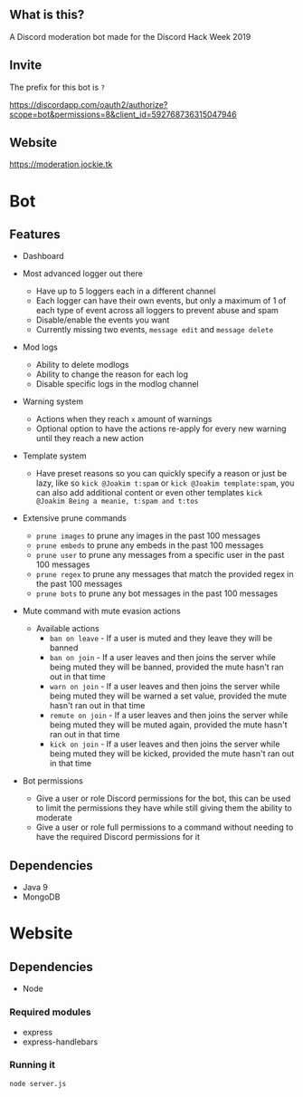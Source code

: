 ## What is this?
A Discord moderation bot made for the Discord Hack Week 2019

## Invite
The prefix for this bot is `?`

https://discordapp.com/oauth2/authorize?scope=bot&permissions=8&client_id=592768736315047946

## Website
https://moderation.jockie.tk

# Bot

## Features

* Dashboard

* Most advanced logger out there
  * Have up to 5 loggers each in a different channel
  * Each logger can have their own events, but only a maximum of 1 of each type of event across all loggers to prevent abuse and spam
  * Disable/enable the events you want
  * Currently missing two events, `message edit` and `message delete`

* Mod logs
  * Ability to delete modlogs
  * Ability to change the reason for each log
  * Disable specific logs in the modlog channel
  
* Warning system
  * Actions when they reach `x` amount of warnings
  * Optional option to have the actions re-apply for every new warning until they reach a new action

* Template system
  * Have preset reasons so you can quickly specify a reason or just be lazy, like so `kick @Joakim t:spam` or `kick @Joakim template:spam`, you can also add additional content or even other templates `kick @Joakim Being a meanie, t:spam and t:tos` 

* Extensive prune commands
  * `prune images` to prune any images in the past 100 messages
  * `prune embeds` to prune any embeds in the past 100 messages
  * `prune user` to prune any messages from a specific user in the past 100 messages
  * `prune regex` to prune any messages that match the provided regex in the past 100 messages
  * `prune bots` to prune any bot messages in the past 100 messages
  
* Mute command with mute evasion actions
  * Available actions
    * `ban on leave` - If a user is muted and they leave they will be banned
    * `ban on join` - If a user leaves and then joins the server while being muted they will be banned, provided the mute hasn't ran out in that time
    * `warn on join` - If a user leaves and then joins the server while being muted they will be warned a set value, provided the mute hasn't ran out in that time
    * `remute on join` - If a user leaves and then joins the server while being muted they will be muted again, provided the mute hasn't ran out in that time
    * `kick on join` - If a user leaves and then joins the server while being muted they will be kicked, provided the mute hasn't ran out in that time

* Bot permissions
  * Give a user or role Discord permissions for the bot, this can be used to limit the permissions they have while still giving them the ability to moderate
  * Give a user or role full permissions to a command without needing to have the required Discord permissions for it

## Dependencies

* Java 9
* MongoDB

# Website

## Dependencies
* Node

### Required modules
* express
* express-handlebars

### Running it
`node server.js`
